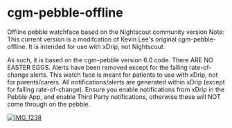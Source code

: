 # cgm-pebble-offline
Offline pebble watchface based on the Nightscout community version
Note:  This current version is a modifcation of Kevin Lee's original cgm-pebble-offline.  It is intended for use with xDrip, not Nightscout.

As such, it is based on the cgm-pebble version 6.0 code.
There ARE NO EASTER EGGS.
Alerts have been removed except for the falling rate-of-change alerts.
This watch face is meant for patients to use with xDrip, not for parents/carers.
All notifications/alerts are generated within xDrip (except for falling rate-of-change).
Ensure you enable notifications from xDrip in the Pebble App, and enable Third Party notifications, otherwise these will NOT come through on the pebble.

<a href="https://ibb.co/dtUFdn"><img src="https://preview.ibb.co/eR5oyn/IMG_1238.jpg" alt="IMG_1238" border="0"></a>
